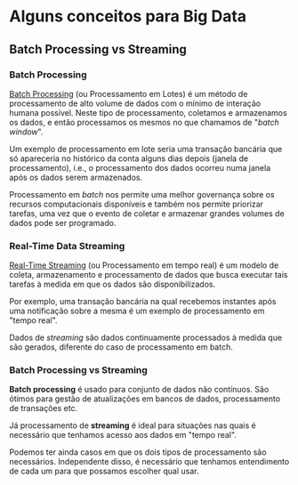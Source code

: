 # Alguns conceitos para Big Data

## Batch Processing vs Streaming

### Batch Processing
[Batch Processing](https://www.talend.com/resources/batch-processing/) (ou Processamento em Lotes) é um método de processamento de alto volume de dados com o mínimo de interação humana possível.
Neste tipo de processamento, coletamos e armazenamos os dados, e então processamos os mesmos no que chamamos de "*batch window*".

Um exemplo de processamento em lote seria uma transação bancária que só apareceria no histórico da conta alguns dias depois (janela de 
processamento), i.e., o processamento dos dados ocorreu numa janela após os dados serem armazenados. 

Processamento em *batch* nos permite uma melhor governança sobre os recursos computacionais disponíveis e também nos permite priorizar 
tarefas, uma vez que o evento de coletar e armazenar grandes volumes de dados pode ser programado.

### Real-Time Data Streaming
[Real-Time Streaming](https://hazelcast.com/glossary/real-time-stream-processing/) (ou Processamento em tempo real) é um modelo de coleta, armazenamento e processamento de dados que busca executar tais
tarefas à medida em que os dados são disponibilizados. 

Por exemplo, uma transação bancária na qual recebemos instantes após uma notificação sobre a mesma é um exemplo de processamento em "tempo 
real". 

Dados de *streaming* são dados continuamente processados à medida que são gerados, diferente do caso de processamento em batch.

### Batch Processing vs Streaming
**Batch processing** é usado para conjunto de dados não contínuos. São ótimos para gestão de atualizações em bancos de dados, processamento de 
transações etc.

Já processamento de **streaming** é ideal para situações nas quais é necessário que tenhamos acesso aos dados em "tempo real".

Podemos ter ainda casos em que os dois tipos de processamento são necessários. Independente disso, é necessário que tenhamos entendimento de
cada um para que possamos escolher qual usar.
